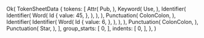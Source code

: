 Ok(
    TokenSheetData {
        tokens: [
            Attr(
                Pub,
            ),
            Keyword(
                Use,
            ),
            Identifier(
                Identifier(
                    Word(
                        Id {
                            value: 45,
                        },
                    ),
                ),
            ),
            Punctuation(
                ColonColon,
            ),
            Identifier(
                Identifier(
                    Word(
                        Id {
                            value: 6,
                        },
                    ),
                ),
            ),
            Punctuation(
                ColonColon,
            ),
            Punctuation(
                Star,
            ),
        ],
        group_starts: [
            0,
        ],
        indents: [
            0,
        ],
    },
)